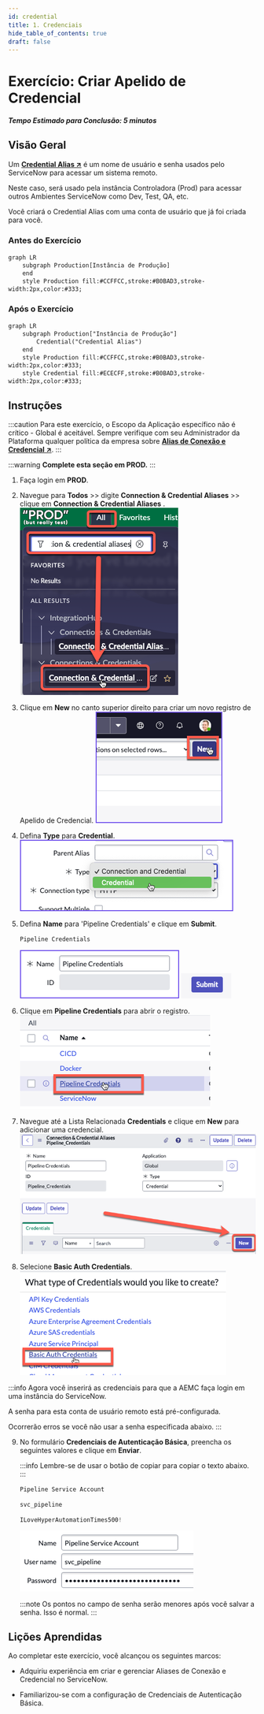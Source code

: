 ```yaml
---
id: credential
title: 1. Credenciais
hide_table_of_contents: true
draft: false
---
```


# Exercício: Criar Apelido de Credencial

##### Tempo Estimado para Conclusão: 5 minutos

## Visão Geral

Um **<a href="https://docs.servicenow.com/csh?topicname=create-pipeline-credentials.html&version=latest" target="_blank">Credential Alias ↗</a>** é um nome de usuário e senha usados pelo ServiceNow para acessar um sistema remoto.

Neste caso, será usado pela instância Controladora (Prod) para acessar outros Ambientes ServiceNow como Dev, Test, QA, etc.

Você criará o Credential Alias com uma conta de usuário que já foi criada para você.


### Antes do Exercício
``` mermaid
graph LR
    subgraph Production[Instância de Produção]
    end
    style Production fill:#CCFFCC,stroke:#B0BAD3,stroke-width:2px,color:#333;
```

### Após o Exercício
``` mermaid
graph LR
    subgraph Production["Instância de Produção"]
        Credential("Credential Alias")
    end
    style Production fill:#CCFFCC,stroke:#B0BAD3,stroke-width:2px,color:#333;
    style Credential fill:#ECECFF,stroke:#B0BAD3,stroke-width:2px,color:#333;
```


## Instruções

:::caution
Para este exercício, o Escopo da Aplicação específico não é crítico - Global é aceitável. Sempre verifique com seu Administrador da Plataforma qualquer política da empresa sobre **<a href="https://docs.servicenow.com/csh?topicname=connection-alias.html&version=latest" target="_blank">Alias de Conexão e Credencial ↗</a>**.
:::

:::warning
**Complete esta seção em PROD.**
:::

1. Faça login em **PROD**.


2. Navegue para **Todos** >> digite **Connection & Credential Aliases** >> clique em **Connection & Credential Aliases** .
    ![Navegue até Aliases](/img/lab-aemc/2023-07-11-15-10-23.png)


3. Clique em **New** no canto superior direito para criar um novo registro de Apelido de Credencial. 
    ![Criar Alias](/img/lab-aemc/2023-03-07-15-38-10.png)


4. Defina **Type** para **Credential**. 
    ![Defina Tipo](/img/lab-aemc/2023-03-07-15-37-39.png) 


5. Defina **Name** para 'Pipeline Credentials' e clique em **Submit**.

    ```jsx title="Name"
    Pipeline Credentials
    ```
    ![Defina Nome](/img/lab-aemc/2023-03-08-14-14-44.png)
    ![Envie Nome](/img/lab-aemc/2023-07-13-17-00-48.png)


6. Clique em **Pipeline Credentials** para abrir o registro. 
    ![Abrir Registro](/img/lab-aemc/2023-03-09-13-48-09.png) 


7. Navegue até a Lista Relacionada **Credentials** e clique em **New** para adicionar uma credencial. 
    ![Adicionar Credencial](/img/lab-aemc/2023-07-31-12-28-54.png)


8. Selecione **Basic Auth Credentials**.
    ![Selecione Autenticação Básica](/img/lab-aemc/2023-03-09-13-50-33.png)

:::info
Agora você inserirá as credenciais para que a AEMC faça login em uma instância do ServiceNow.

A senha para esta conta de usuário remoto está pré-configurada.

Ocorrerão erros se você não usar a senha especificada abaixo.
:::

9. No formulário **Credenciais de Autenticação Básica**, preencha os seguintes valores e clique em **Enviar**.

    :::info
    Lembre-se de usar o botão de copiar para copiar o texto abaixo.
    :::

    ```jsx title="Name"
    Pipeline Service Account
    ```

    ```jsx title="User name"
    svc_pipeline
    ```

    ```jsx title="Password"
    ILoveHyperAutomationTimes500!
    ```

    ![Insira Credenciais](/img/lab-aemc/2023-06-27-22-50-59.png)

    :::note
    Os pontos no campo de senha serão menores após você salvar a senha. Isso é normal.
    :::

## Lições Aprendidas

Ao completar este exercício, você alcançou os seguintes marcos:

- Adquiriu experiência em criar e gerenciar Aliases de Conexão e Credencial no ServiceNow.

- Familiarizou-se com a configuração de Credenciais de Autenticação Básica.
